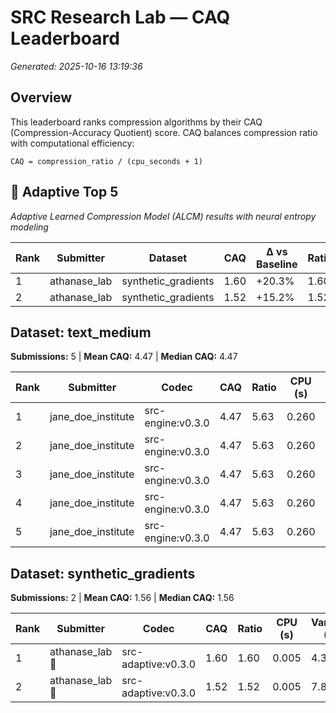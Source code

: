 # SRC Research Lab — CAQ Leaderboard

*Generated: 2025-10-16 13:19:36*

## Overview

This leaderboard ranks compression algorithms by their CAQ (Compression-Accuracy Quotient) score.
CAQ balances compression ratio with computational efficiency:

```
CAQ = compression_ratio / (cpu_seconds + 1)
```

## 🔬 Adaptive Top 5

*Adaptive Learned Compression Model (ALCM) results with neural entropy modeling*

| Rank | Submitter | Dataset | CAQ | Δ vs Baseline | Ratio | Variance (%) |
|------|-----------|---------|-----|---------------|-------|-------------|
| 1 | athanase_lab | synthetic_gradients | 1.60 | +20.3% | 1.60 | 4.37 |
| 2 | athanase_lab | synthetic_gradients | 1.52 | +15.2% | 1.52 | 7.87 |

## Dataset: text_medium

**Submissions:** 5 | **Mean CAQ:** 4.47 | **Median CAQ:** 4.47

| Rank | Submitter | Codec | CAQ | Ratio | CPU (s) | Variance (%) |
|------|-----------|-------|-----|-------|---------|-------------|
| 1 | jane_doe_institute | src-engine:v0.3.0 | 4.47 | 5.63 | 0.260 | 0.38 |
| 2 | jane_doe_institute | src-engine:v0.3.0 | 4.47 | 5.63 | 0.260 | 0.38 |
| 3 | jane_doe_institute | src-engine:v0.3.0 | 4.47 | 5.63 | 0.260 | 0.38 |
| 4 | jane_doe_institute | src-engine:v0.3.0 | 4.47 | 5.63 | 0.260 | 0.38 |
| 5 | jane_doe_institute | src-engine:v0.3.0 | 4.47 | 5.63 | 0.260 | 0.38 |

## Dataset: synthetic_gradients

**Submissions:** 2 | **Mean CAQ:** 1.56 | **Median CAQ:** 1.56

| Rank | Submitter | Codec | CAQ | Ratio | CPU (s) | Variance (%) |
|------|-----------|-------|-----|-------|---------|-------------|
| 1 | athanase_lab 🔬 | src-adaptive:v0.3.0 | 1.60 | 1.60 | 0.005 | 4.37 |
| 2 | athanase_lab 🔬 | src-adaptive:v0.3.0 | 1.52 | 1.52 | 0.005 | 7.87 |

